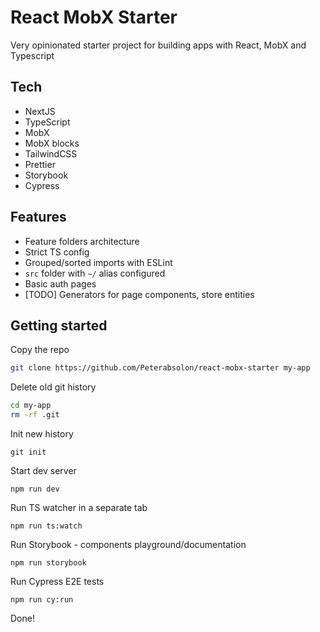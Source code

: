 # React MobX Starter

Very opinionated starter project for building apps with React, MobX and Typescript

## Tech

- NextJS
- TypeScript
- MobX
- MobX blocks
- TailwindCSS
- Prettier
- Storybook
- Cypress

## Features

- Feature folders architecture
- Strict TS config
- Grouped/sorted imports with ESLint
- `src` folder with `~/` alias configured
- Basic auth pages
- [TODO] Generators for page components, store entities

## Getting started

Copy the repo

```bash
git clone https://github.com/Peterabsolon/react-mobx-starter my-app
```

Delete old git history

```bash
cd my-app
rm -rf .git
```

Init new history

```
git init
```

Start dev server

```
npm run dev
```

Run TS watcher in a separate tab

```
npm run ts:watch
```

Run Storybook - components playground/documentation

```
npm run storybook
```

Run Cypress E2E tests

```
npm run cy:run
```

Done!
